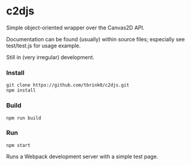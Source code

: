 # c2djs

Simple object-oriented wrapper over the Canvas2D API.

Documentation can be found (usually) within source files; especially see test/test.js for usage example.

Still in (very irregular) development.

### Install

```
git clone https://github.com/tbrink0/c2djs.git
npm install
```

### Build

```
npm run build
```

### Run

```
npm start
```

Runs a Webpack development server with a simple test page.
